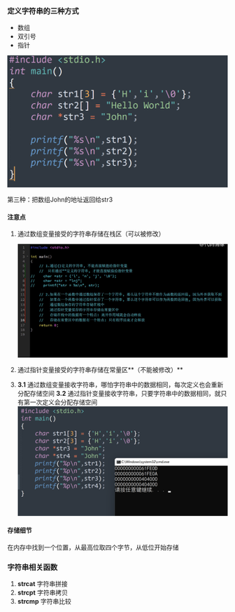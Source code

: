 ### 定义字符串的三种方式

- 数组
- 双引号
- 指针

![Snipaste_2021-11-30_21-57-24](images/Snipaste_2021-11-30_21-57-24-16382806801322.png)

第三种：把数组John的地址返回给str3

#### 注意点

1. 通过数组变量接受的字符串存储在栈区（可以被修改）

   ![Snipaste_2021-12-07_22-20-36](images/Snipaste_2021-12-07_22-20-36.png)

2. 通过指针变量接受的字符串存储在常量区**（不能被修改）**

3. **3.1** 通过数组变量接收字符串，哪怕字符串中的数据相同，每次定义也会重新分配存储空间
   **3.2** 通过指针变量接收字符串，只要字符串中的数据相同，就只有第一次定义会分配存储空间![Snipaste_2021-11-30_22-26-47](images/Snipaste_2021-11-30_22-26-47-16382824189773.png)

#### 存储细节

在内存中找到一个位置，从最高位取四个字节，从低位开始存储

### 字符串相关函数

1. **strcat**  字符串拼接
2. **strcpt**  字符串拷贝
3. **strcmp**  字符串比较

